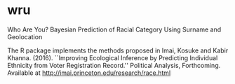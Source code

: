 # wru
Who Are You? Bayesian Prediction of Racial Category Using Surname and Geolocation

The R package implements the methods proposed in Imai, Kosuke and Kabir Khanna. (2016). ``Improving Ecological Inference by Predicting Individual Ethnicity from Voter Registration Record.'' Political Analysis, Forthcoming.  Available at http://imai.princeton.edu/research/race.html
